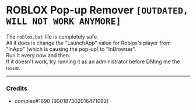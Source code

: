 # ROBLOX Pop-up Remover `[OUTDATED, WILL NOT WORK ANYMORE]`

The `roblox.bat` file is completely safe. <br>
All it does is change the "LaunchApp" value for Roblox's player from "InApp" (which is causing the pop-up) to "InBrowser". <br>
Run it every now and then. <br>
If it doesn't work, try running it as an administrator before DMing me the issue. <br>

---

### Credits
- complex#1890 (900187302016471092)
